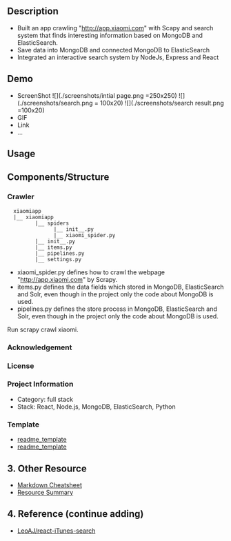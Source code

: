 

## Description
  - Built an app crawling "http://app.xiaomi.com" with Scapy and search system that finds interesting information based on MongoDB and ElasticSearch. 
  - Save data into MongoDB and connected MongoDB to ElasticSearch 
  - Integrated an interactive search system by NodeJs, Express and React 

## Demo
  - ScreenShot
    ![](./screenshots/intial page.png =250x250)
    ![](./screenshots/search.png = 100x20)
    ![](./screenshots/search result.png =100x20)
  - GIF
  - Link
  - ...

## Usage
## Components/Structure

  ### Crawler

```
  xiaomiapp
  |__ xiaomiapp
         |__ spiders
               |__ init__.py
               |__ xiaomi_spider.py
         |__ init__.py
         |__ items.py
         |__ pipelines.py
         |__ settings.py
```

  - xiaomi_spider.py defines how to crawl the webpage "http://app.xiaomi.com" by Scrapy.  
  - items.py defines the data fields which stored in MongoDB, ElasticSearch and Solr, even though in the project only the code    about MongoDB is used.  
  - pipelines.py defines the store process in MongoDB, ElasticSearch and Solr, even though in the project only the code about     MongoDB is used.  

  Run scrapy crawl xiaomi.


### Acknowledgement
### License
### Project Information
  - Category: full stack
  - Stack: React, Node.js, MongoDB, ElasticSearch, Python

### Template
- [readme_template](https://github.com/hackjustu/Github-Ranking-FrontEnd)
- [readme_template](https://github.com/nirvanastar)

## 3. Other Resource
- [Markdown Cheatsheet](https://github.com/adam-p/markdown-here/wiki/Markdown-Cheatsheet#headers)
- [Resource Summary](./Resource.md)

## 4. Reference (continue adding)
- [LeoAJ/react-iTunes-search](https://github.com/LeoAJ/react-iTunes-search)
